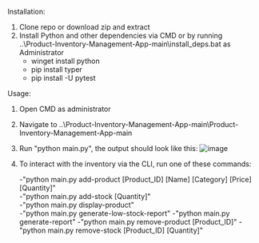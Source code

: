 Installation:
  1. Clone repo or download zip and extract
  2. Install Python and other dependencies via CMD or by running ..\Product-Inventory-Management-App-main\install_deps.bat as Administrator
     - winget install python
     - pip install typer
     - pip install -U pytest

Usage:
  1. Open CMD as administrator
  2. Navigate to ..\Product-Inventory-Management-App-main\Product-Inventory-Management-App-main
  3. Run "python main.py", the output should look like this: ![image](https://github.com/user-attachments/assets/a0a7e05b-c127-4872-a709-f9a7239dc1df)
  4. To interact with the inventory via the CLI, run one of these commands:

       -"python main.py add-product [Product_ID] [Name] [Category] [Price] [Quantity]"                                                                                                        
       -"python main.py add-stock [Quantity]"                                                                                                           
       -"python main.py display-product"                                                                                                     
       -"python main.py generate-low-stock-report"
       -"python main.py generate-report"
       -"python main.py remove-product [Product_ID]"
       -"python main.py remove-stock [Product_ID] [Quantity]"
